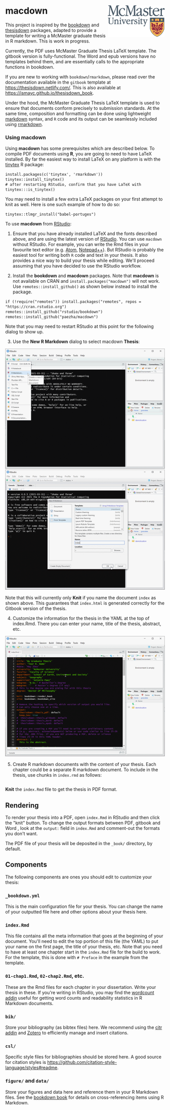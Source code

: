 # macdown <img src="man/figures/mcm-col_jpg.jpg" align="right" width=180 />

This project is inspired by the [bookdown](https://github.com/rstudio/bookdown) and [thesisdown](https://github.com/ismayc/thesisdown) packages, adapted to provide a template for writing a McMaster graduate thesis in R markdown. This is work in progress.

Currently, the PDF uses McMaster Graduate Thesis LaTeX template. The gitbook version is fully-functional. The Word and epub versions have no templates behind them, and are essentially calls to the appropriate functions in bookdown.

If you are new to working with `bookdown`/`rmarkdown`, please read over the documentation available in the `gitbook` template at https://thesisdown.netlify.com/.  This is also available at https://ismayc.github.io/thesisdown_book.

<!--
The current output for the four versions is here:
- [PDF](https://github.com/ismayc/thesisdown_book/blob/gh-pages/thesis.pdf) (Generating LaTeX file is available [here](https://github.com/ismayc/thesisdown_book/blob/gh-pages/thesis.tex) with other files in the [book directory](https://github.com/ismayc/thesisdown_book/tree/gh-pages).)
- [Word](https://github.com/ismayc/thesisdown_book/blob/gh-pages/thesis.docx)
- [ePub](https://github.com/ismayc/thesisdown_book/blob/gh-pages/thesis.epub)
- [gitbook](https://ismayc.github.io/thesisdown_book)
-->

Under the hood, the McMaster Graduate Thesis LaTeX template is used to ensure that documents conform precisely to submission standards. At the same time, composition and formatting can be done using lightweight [markdown](https://rmarkdown.rstudio.com/authoring_basics.html) syntax, and `R` code and its output can be seamlessly included using [rmarkdown](https://rmarkdown.rstudio.com).

<!--
## Customizing thesisdown to your institution

In an ideal world, this package would support a variety of different LaTeX templates from a wide range of institutions and we'd love to get it there at some point. Until that time, realize that this was designed to only work with the Reed College LaTeX template but others have adapted it to work with their institutions.  Here are some that have customized it to fit their needs.  It is recommended you review how they changed the files by comparing their repositories to this one and then make tweaks to yours as needed.  Feel free to file an issue on this repo if you have questions/troubles.

Have you created a thesisdown template for your institution and would like to have it included here? Make a PR [similar to the commit done to include `jayhawkdown`](https://github.com/ismayc/thesisdown/commit/760113a076767cf67b6e22339e398bd3f15305c5). I'll review it and merge it in. Let's keep the list going!


|College/University                              |Repository                                                                                    |Based on                                                        |
|:---------------------------------------|:---------------------------------------------------------------------------------------------|:---------------------------------------------------------------|
|American University                    |[SimonHeuberger/eagledown](https://github.com/SimonHeuberger/eagledown)                     |[benmarwick/huskydown](https://github.com/benmarwick/huskydown) |
|Brock University                        |[brentthorne/brockdown](https://github.com/brentthorne/brockdown)                             |[zkamvar/beaverdown](https://github.com/zkamvar/beaverdown)     |
|École Doctorale de Mathématiques Hadamard |[abichat/hadamardown](https://github.com/abichat/hadamardown)                         |[ismayc/thesisdown](https://github.com/ismayc/thesisdown)       |
|Drexel University                       |[tbradley1013/dragondown](https://github.com/tbradley1013/dragondown)                         |[ismayc/thesisdown](https://github.com/ismayc/thesisdown)       |
|Duke University                         |[mine-cetinkaya-rundel/thesisdowndss](https://github.com/mine-cetinkaya-rundel/thesisdowndss) |[ismayc/thesisdown](https://github.com/ismayc/thesisdown)       |
|Graduate Institute of International and Development Studies          |[jhollway/iheiddown](https://github.com/jhollway/iheiddown)  |[ulyngs/oxforddown](https://github.com/ulyngs/oxforddown) |
|Heidelberg University, Faculty of Biosciences          |[nkurzaw/heididown](https://github.com/nkurzaw/heididown)  |[phister/huwiwidown](https://github.com/phister/huwiwidown) |
|Humboldt University of Berlin          |[phister/huwiwidown](https://github.com/phister/huwiwidown)  |[ismayc/thesisdown](https://github.com/ismayc/thesisdown) |
|Kansas State University                 |[emraher/wildcatdown](https://github.com/emraher/wildcatdown)                                 |[benmarwick/huskydown](https://github.com/benmarwick/huskydown) |
|Massachusetts Institute of Technology                |[ratatstats/manusdown](https://github.com/ratatstats/manusdown)                                 |[ismayc/thesisdown](https://github.com/ismayc/thesisdown)  |
|Oregon State University                 |[zkamvar/beaverdown](https://github.com/zkamvar/beaverdown)                                   |[ismayc/thesisdown](https://github.com/ismayc/thesisdown)       |
|Oxford University                       |[davidplans/oxdown](https://github.com/davidplans/oxdown)                                     |[ismayc/thesisdown](https://github.com/ismayc/thesisdown)       |
|Smith College                           |[SmithCollege-SDS/pioneerdown](https://github.com/SmithCollege-SDS/pioneerdown)                             |[ismayc/thesisdown](https://github.com/ismayc/thesisdown)       |
|Southampton University                  |[dr-harper/sotonthesis](https://github.com/dr-harper/sotonthesis)                             |[ismayc/thesisdown](https://github.com/ismayc/thesisdown)       |
|Stanford University                     |[mhtess/treedown](https://github.com/mhtess/treedown)                                         |[ismayc/thesisdown](https://github.com/ismayc/thesisdown)       |
|Universidade Federal do Rio de Janeiro               |[COPPE-UFRJ/coppedown](https://github.com/COPPE-UFRJ/coppedown)             |[ismayc/thesisdown](https://github.com/ismayc/thesisdown)       |
|Université Paris-Saclay               |[abichat/hadamardown](https://github.com/abichat/hadamardown)                           |[ismayc/thesisdown](https://github.com/ismayc/thesisdown)       |
|University College London               |[benyohaiphysics/thesisdownUCL](https://github.com/benyohaiphysics/thesisdownUCL)             |[ismayc/thesisdown](https://github.com/ismayc/thesisdown)       |
| University of Arizona                      | [kelseygonzalez/beardown](https://github.com/kelseygonzalez/beardown)                    |[ismayc/thesisdown](https://github.com/ismayc/thesisdown) |
|University of California, Davis         |[ryanpeek/aggiedown](https://github.com/ryanpeek/aggiedown)                                   |[DanOvando/gauchodown](https://github.com/DanOvando/gauchodown) |
|University of California, Santa Barbara |[DanOvando/gauchodown](https://github.com/DanOvando/gauchodown)                               |[benmarwick/huskydown](https://github.com/benmarwick/huskydown) |
|University of Florida                   |[ksauby/thesisdownufl](https://github.com/ksauby/thesisdownufl)                               |[ismayc/thesisdown](https://github.com/ismayc/thesisdown)       |
|University of Freiburg                  |[vivekbhr/doctorRbite](https://github.com/vivekbhr/doctorRbite)                               |[ismayc/thesisdown](https://github.com/ismayc/thesisdown)       |
|University of Kansas                    |[wjakethompson/jayhawkdown](https://github.com/wjakethompson/jayhawkdown)                     |[ismayc/thesisdown](https://github.com/ismayc/thesisdown)       |
|University of Manchester                |[juliov/uomthesisdown](https://github.com/JulioV/uomthesisdown)                               |[ismayc/thesisdown](https://github.com/ismayc/thesisdown)       |
|University of Minnesota                 |[zief0002/qmedown](https://github.com/zief0002/qmedown)                                       |[ismayc/thesisdown](https://github.com/ismayc/thesisdown)       |
|University of New South Wales           |[rensa/unswthesisdown](https://github.com/rensa/unswthesisdown)                               |[ismayc/thesisdown](https://github.com/ismayc/thesisdown)       |
|University of Salzburg                  |[irmingard/salzburgthesisdown](https://github.com/irmingard/salzburgthesisdown)               |[ismayc/thesisdown](https://github.com/ismayc/thesisdown)       |
|University of Toronto                        |[mattwarkentin/torontodown](https://github.com/mattwarkentin/torontodown)                             |[zkamvar/beaverdown](https://github.com/zkamvar/beaverdown)     |
|University of Washington                |[benmarwick/huskydown](https://github.com/benmarwick/huskydown)                               |[ismayc/thesisdown](https://github.com/ismayc/thesisdown)       |
|TU Wien                                 |[ben-schwen/robotdown](https://github.com/ben-schwen/robotdown)                               |[ismayc/thesisdown](https://github.com/ismayc/thesisdown)       |
|University of Bristol                                 |[mattlee821/bristolthesis](https://github.com/mattlee821/bristolthesis)                               |[ismayc/thesisdown](https://github.com/ismayc/thesisdown)       |
|Universidade Federal de Santa Catarina  | [lfpdroubi/ufscdown](https://github.com/lfpdroubi/ufscdown)                                  |[ismayc/thesisdown](https://github.com/ismayc/thesisdown)       |
|Universiteit van Amsterdam              | [lcreteig/amsterdown](https://github.com/lcreteig/amsterdown)                                |[benmarwick/huskydown](https://github.com/benmarwick/huskydown) |

-->

### Using macdown

Using **macdown** has some prerequisites which are described below. To compile PDF documents using **R**, you are going to need to have LaTeX installed. By far the easiest way to install LaTeX on any platform is with the [tinytex](https://yihui.name/tinytex/) R package:

```{r}
install.packages(c('tinytex', 'rmarkdown'))
tinytex::install_tinytex()
# after restarting RStudio, confirm that you have LaTeX with 
tinytex:::is_tinytex() 
```

You may need to install a few extra LaTeX packages on your first attempt to knit as well. Here is one such example of how to do so:

```{r}
tinytex::tlmgr_install("babel-portuges")
```

To use **macdown** from [RStudio](https://www.rstudio.com/products/rstudio/download/):

1) Ensure that you have already installed LaTeX and the fonts described above, and are using the latest version of [RStudio](https://www.rstudio.com/products/rstudio/download/). You can use `macdown` without RStudio. For example, you can write the Rmd files in your favourite text editor (e.g. [Atom](https://atom.io/), [Notepad++](https://notepad-plus-plus.org/)). But RStudio is probably the easiest tool for writing both `R` code and text in your thesis. It also provides a nice way to build your thesis while editing. We'll proceed assuming that you have decided to use the RStudio workflow.

2) Install the **bookdown** and **macdown** packages. Note that **macdown** is not available on CRAN and `install.packages("macdown")` will not work. Use `remotes::install_github()` as shown below instead to install the package.

```{r}
if (!require("remotes")) install.packages("remotes", repos = "https://cran.rstudio.org")
remotes::install_github("rstudio/bookdown")
remotes::install_github("paezha/macdown")
```

Note that you may need to restart RStudio at this point for the following dialog to show up.

3) Use the **New R Markdown** dialog to select macdown **Thesis**:

![New R Markdown](images/create-new-rmd.png)
![Create macdown thesis](images/select-macdown.png)

Note that this will currently only **Knit** if you name the document `index` as shown above. This guarantees that `index.html` is generated correctly for the Gitbook version of the thesis.

4) Customize the information for the thesis in the YAML at the top of index.Rmd. There you can enter your name, title of the thesis, abstract, etc.

![Customize information](images/customize-yaml.png)


5) Create R markdown documents with the content of your thesis. Each chapter could be a separate R markdown document. To include in the thesis, use chunks in `index.rmd` as follows:

```

```

**Knit** the `index.Rmd` file to get the thesis in PDF format.

<!--
### Day-to-day writing of your thesis 

You need to edit the individual chapter R Markdown files to write your thesis. It's recommended that you version control your thesis using GitHub if possible. RStudio can also easily sync up with GitHub to make the process easier. While writing, you should `git commit` your work frequently, after every major activity on your thesis. For example, every few paragraphs or section of text, and after major step of analysis development. You should `git push` at the end of each work session before you leave your computer or change tasks. For a gentle, novice-friendly guide to getting starting with using Git with R and RStudio, see <https://happygitwithr.com/>.

--> 

## Rendering

To render your thesis into a PDF, open `index.Rmd` in RStudio and then click the "knit" button. To change the output formats between PDF, gitbook and Word , look at the `output:` field in `index.Rmd` and comment-out the formats you don't want.

The PDF file of your thesis will be deposited in the `_book/` directory, by default.

## Components

The following components are ones you should edit to customize your thesis:

### `_bookdown.yml`

This is the main configuration file for your thesis. You can change the name of your outputted file here and other options about your thesis here.

### `index.Rmd`

This file contains all the meta information that goes at the beginning of your document. You'll need to edit the top portion of this file (the YAML) to put your name on the first page, the title of your thesis, etc. Note that you need to have at least one chapter start in the `index.Rmd` file for the build to work. For the template, this is done with `# Preface` in the example from the template.

### `01-chap1.Rmd`, `02-chap2.Rmd`, etc.

These are the Rmd files for each chapter in your dissertation. Write your thesis in these. If you're writing in RStudio, you may find the [wordcount addin](https://github.com/benmarwick/wordcountaddin) useful for getting word counts and readability statistics in R Markdown documents.

### `bib/`

Store your bibliography (as bibtex files) here. We recommend using the [citr addin](https://github.com/crsh/citr) and [Zotero](https://www.zotero.org/) to efficiently manage and insert citations. 

### `csl/`

Specific style files for bibliographies should be stored here. A good source for
citation styles is https://github.com/citation-style-language/styles#readme.

### `figure/` and `data/`

Store your figures and data here and reference them in your R Markdown files. See the [bookdown book](https://bookdown.org/yihui/bookdown/) for details on cross-referencing items using R Markdown.
